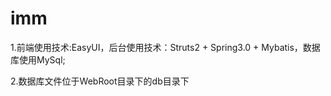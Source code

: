 imm
===

<p>1.前端使用技术:EasyUI，后台使用技术：Struts2 + Spring3.0 + Mybatis，数据库使用MySql;</p>
<p>2.数据库文件位于WebRoot目录下的db目录下</p>
